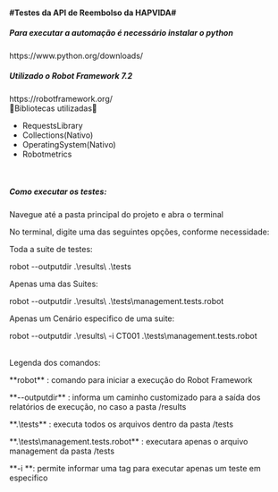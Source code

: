 <h4>#Testes da API de Reembolso da HAPVIDA#<h4>

<h5>Para executar a automação é necessário instalar o python</h5>
https://www.python.org/downloads/<br>

<h5>Utilizado o Robot Framework 7.2</h5>
https://robotframework.org/<br>
    🤖Bibliotecas utilizadas🤖<br>
<ul>
  <li>RequestsLibrary</li>
  <li>Collections(Nativo)</li>
  <li>OperatingSystem(Nativo)</li>
  <li>Robotmetrics</li>
</ul>
<br>
<h5>Como executar os testes:</h5>
<p>Navegue até a pasta principal do projeto e abra o terminal</p>
<p>No terminal, digite uma das seguintes opções, conforme necessidade:</p>
<h7>Toda a suite de testes:</h7>
<p>robot --outputdir .\results\ .\tests</p>
<h7>Apenas uma das Suites:</h7>
<p>robot --outputdir .\results\ .\tests\management.tests.robot</p>
<h7>Apenas um Cenário especifico de uma suite:</h7>
<p>robot --outputdir .\results\ -i CT001 .\tests\management.tests.robot</p>
<br>
<h7>Legenda dos comandos:</h7>
<p>**robot** : comando para iniciar a execução do Robot Framework</p>
<p>**--outputdir** : informa um caminho customizado para a saída dos relatórios de execução, no caso a pasta /results</p>
<p>**.\tests** : executa todos os arquivos dentro da pasta /tests</p>
<p>**.\tests\management.tests.robot** : executara apenas o arquivo management da pasta /tests</p>
<p>**-i **: permite informar uma tag para executar apenas um teste em especifico</p>

